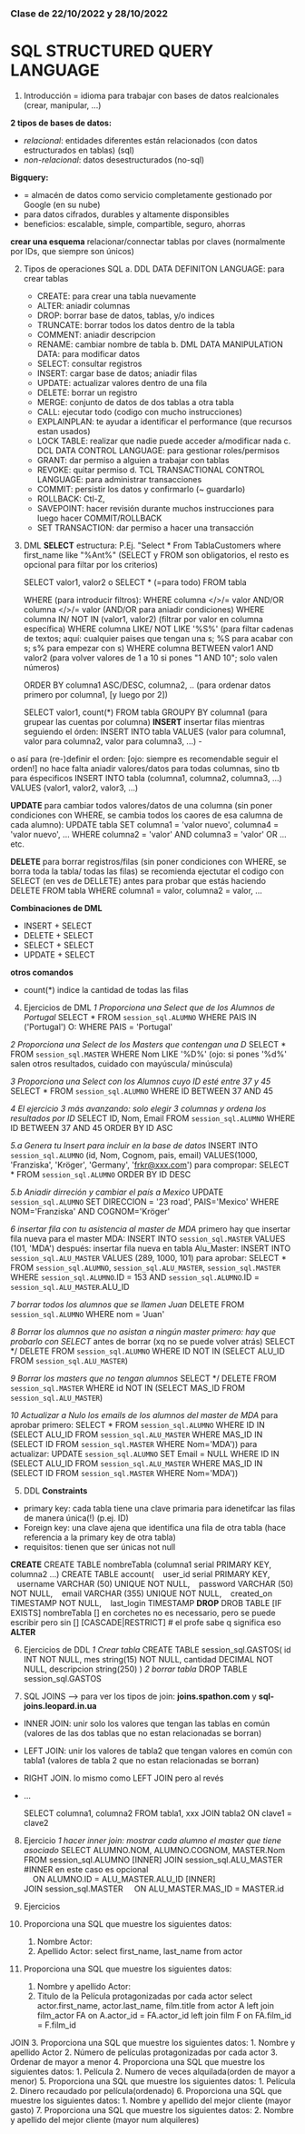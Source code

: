 ### Clase de 22/10/2022 y 28/10/2022
# SQL STRUCTURED QUERY LANGUAGE

1. Introducción
= idioma para trabajar con bases de datos realcionales (crear, manipular, ...)

**2 tipos de bases de datos:**
- *relacional*: entidades diferentes están relacionados (con datos estructurados en tablas) (sql)
- *non-relacional*: datos desestructurados (no-sql)

**Bigquery:**
- = almacén de datos como servicio completamente gestionado por Google (en su nube) 
- para datos cifrados, durables y altamente disponsibles
- beneficios: escalable, simple, compartible, seguro, ahorras


**crear una esquema**
relacionar/connectar tablas por claves (normalmente por IDs, que siempre son únicos)

2. Tipos de operaciones SQL
a. DDL DATA DEFINITON LANGUAGE: para crear tablas
    - CREATE: para crear una tabla nuevamente
    - ALTER: aniadir columnas
    - DROP: borrar base de datos, tablas, y/o indices
    - TRUNCATE: borrar todos los datos dentro de la tabla
    - COMMENT: aniadir descripcion
    - RENAME: cambiar nombre de tabla
b. DML DATA MANIPULATION DATA: para modificar datos 
    - SELECT: consultar registros 
    - INSERT: cargar base de datos; aniadir filas
    - UPDATE: actualizar valores dentro de una fila
    - DELETE: borrar un registro
    - MERGE: conjunto de datos de dos tablas a otra tabla
    - CALL: ejecutar todo (codigo con mucho instrucciones)
    - EXPLAINPLAN: te ayudar a identificar el performance (que recursos estan usados)
    - LOCK TABLE: realizar que nadie puede acceder a/modificar nada
c. DCL DATA CONTROL LANGUAGE: para gestionar roles/permisos
    - GRANT: dar permiso a alguien a trabajar con tablas
    - REVOKE: quitar permiso
d. TCL TRANSACTIONAL CONTROL LANGUAGE: para administrar transacciones
    - COMMIT: persistir los datos y confirmarlo (~ guardarlo)
    - ROLLBACK: Ctl-Z, 
    - SAVEPOINT: hacer revisión durante muchos instrucciones para luego hacer COMMIT/ROLLBACK 
    - SET TRANSACTION: dar permiso a hacer una transacción

3. DML
**SELECT** 
estructura: P.Ej. "Select * From TablaCustomers where first_name like "%Ant%"
    (SELECT y FROM son obligatorios, el resto es opcional para filtar por los criterios)
    
    SELECT valor1, valor2 o SELECT * (=para todo)
    FROM tabla
    
    WHERE (para introducir filtros):
        WHERE columna </>/= valor AND/OR columna </>/= valor (AND/OR  para aniadir condiciones)
        WHERE columna IN/ NOT IN (valor1, valor2) (filtrar por valor en columna específica)
        WHERE columna LIKE/ NOT LIKE '%S%' (para filtar cadenas de textos; aquí: cualquier paises que tengan una s; %S para acabar con s; s% para empezar con s)
        WHERE columna BETWEEN valor1 AND valor2 (para volver valores de 1 a 10 si pones "1 AND 10"; solo valen números)

    ORDER BY columna1 ASC/DESC, columna2, .. (para ordenar datos primero por columna1, [y luego por 2])
    

    SELECT valor1, count(*) 
    FROM tabla
    GROUPY BY columna1 (para grupear las cuentas por columna) 
**INSERT**
insertar filas mientras seguiendo el órden:
    INSERT INTO tabla
    VALUES (valor para columna1, valor para columna2, valor para columna3, ...) -

o así para (re-)definir el orden: [ojo: siempre es recomendable seguir el orden!]
no hace falta aniadir valores/datos para todas columnas, sino tb para éspecificos
    INSERT INTO tabla 
    (columna1, columna2, columna3, ...)
    VALUES (valor1, valor2, valor3, ...)

**UPDATE**
para cambiar todos valores/datos de una columna (sin poner condiciones con WHERE, se cambia todos los caores de esa calumna de cada alumno):
    UPDATE tabla
    SET columna1 = 'valor nuevo', columna4 = 'valor nuevo', ...
    WHERE columna2 = 'valor' AND columna3 = 'valor' OR ... etc.

**DELETE**
para borrar registros/filas (sin poner condiciones con WHERE, se borra toda la tabla/ todas las filas)
se recomienda ejectutar el codigo con SELECT (en ves de DELLETE) antes para probar que estás haciendo
    DELETE 
    FROM tabla
    WHERE columna1 = valor, columna2 = valor, ...

**Combinaciones de DML**
- INSERT + SELECT
- DELETE + SELECT
- SELECT + SELECT
- UPDATE + SELECT

**otros comandos**
- count(*)  indice la cantidad de todas las filas


4. Ejercicios de DML
*1 Proporciona una Select que de los Alumnos de Portugal*
    SELECT * 
    FROM `session_sql.ALUMNO`
    WHERE PAIS IN ('Portugal') O:  WHERE PAIS = 'Portugal'

*2 Proporciona una Select de los Masters que contengan una D*
    SELECT * 
    FROM `session_sql.MASTER`
    WHERE Nom LIKE '%D%' (ojo: si pones '%d%' salen otros resultados, cuidado con mayúscula/ minúscula)

*3 Proporciona una Select con los Alumnos cuyo ID esté entre 37 y 45*
    SELECT * 
    FROM `session_sql.ALUMNO`
    WHERE ID BETWEEN 37 AND 45

*4 El ejercicio 3 más avanzando: solo elegir 3 columnas y ordena los resultados por ID*
    SELECT ID, Nom, Email
    FROM `session_sql.ALUMNO`
    WHERE ID BETWEEN 37 AND 45
    ORDER BY ID ASC

*5.a Genera tu Insert para incluir en la base de datos*
    INSERT INTO `session_sql.ALUMNO`
    (id, Nom, Cognom, pais, email)
    VALUES(1000, 'Franziska', 'Kröger', 'Germany', 'frkr@xxx.com')
para compropar: 
    SELECT * 
    FROM `session_sql.ALUMNO`
    ORDER BY ID DESC

*5.b Aniadir dirreción y cambiar el país a Mexico*
    UPDATE `session_sql.ALUMNO`
    SET DIRECCION = '23 road', PAIS='Mexico'
    WHERE NOM='Franziska' AND COGNOM='Kröger'

*6 insertar fila con tu asistencia al master de MDA*
primero hay que insertar fila nueva para el master MDA:
    INSERT INTO `session_sql.MASTER`
    VALUES (101, 'MDA') 
después: insertar fila nueva en tabla Alu_Master:
    INSERT INTO `session_sql.ALU_MASTER`
    VALUES (289, 1000, 101)
para aprobar:
    SELECT * 
    FROM `session_sql.ALUMNO`, `session_sql.ALU_MASTER`, `session_sql.MASTER`
    WHERE `session_sql.ALUMNO`.ID = 153
    AND `session_sql.ALUMNO`.ID = `session_sql.ALU_MASTER`.ALU_ID

*7 borrar todos los alumnos que se llamen Juan*
    DELETE 
    FROM `session_sql.ALUMNO`
    WHERE nom = 'Juan'

*8 Borrar los alumnos que no asistan a ningún master
primero: hay que probarlo con SELECT* antes de borrar (xq no se puede volver atrás)
    SELECT */ DELETE
    FROM `session_sql.ALUMNO` 
    WHERE ID NOT IN (SELECT ALU_ID FROM `session_sql.ALU_MASTER`)

*9 Borrar los masters que no tengan alumnos*
    SELECT */ DELETE
    FROM `session_sql.MASTER` 
    WHERE id NOT IN (SELECT MAS_ID FROM `session_sql.ALU_MASTER`)

*10 Actualizar a Nulo los emails de los alumnos del master de MDA*
para aprobar primero:
SELECT * FROM `session_sql.ALUMNO`
WHERE ID IN (SELECT ALU_ID FROM `session_sql.ALU_MASTER` 
            WHERE MAS_ID IN (SELECT ID FROM `session_sql.MASTER`
                            WHERE Nom='MDA'))
para actualizar: 
UPDATE `session_sql.ALUMNO`
SET Email = NULL
WHERE ID IN (SELECT ALU_ID FROM `session_sql.ALU_MASTER` 
            WHERE MAS_ID IN (SELECT ID FROM `session_sql.MASTER`
                            WHERE Nom='MDA'))

5. DDL
**Constraints**
- primary key: cada tabla tiene una clave primaria para idenetifcar las filas de manera única(!) (p.ej. ID)
- Foreign key: una clave ajena que identifica una fila de otra tabla (hace referencia a la primary key de otra tabla)
- requisitos:
    tienen que ser únicas
    not null

**CREATE**
    CREATE TABLE nombreTabla
    (columna1 serial PRIMARY KEY,
    columna2 ...)
CREATE TABLE account(
   user_id serial PRIMARY KEY,
   username VARCHAR (50) UNIQUE NOT NULL,
   password VARCHAR (50) NOT NULL,
   email VARCHAR (355) UNIQUE NOT NULL,
   created_on TIMESTAMP NOT NULL,
   last_login TIMESTAMP
**DROP**
    DROB TABLE [IF EXISTS] nombreTabla          [] en corchetes no es necessario, pero se puede escribir pero sin []
    [CASCADE|RESTRICT] # el profe sabe q significa eso
**ALTER**

6. Ejercicios de DDL
*1 Crear tabla*
CREATE TABLE session_sql.GASTOS(
  id INT NOT NULL,
  mes string(15) NOT NULL,
  cantidad DECIMAL NOT NULL,
  descripcion string(250)
)
*2 borrar tabla*
DROP TABLE session_sql.GASTOS

7. SQL JOINS
--> para ver los tipos de join: **joins.spathon.com** y **sql-joins.leopard.in.ua**

- INNER JOIN: unir solo los valores que tengan las tablas en común (valores de las dos tablas que no estan relacionadas se borran)
- LEFT JOIN: unir los valores de tabla2 que tengan valores en común con tabla1 (valores de tabla 2 que no estan relacionadas se borran)
- RIGHT JOIN. lo mismo como LEFT JOIN pero al revés
- ...

    SELECT columna1, columna2
    FROM tabla1, 
    xxx JOIN tabla2
    ON clave1 = clave2

8. Ejercicio
*1 hacer inner join: mostrar cada alumno el master que tiene asociado*
SELECT ALUMNO.NOM, ALUMNO.COGNOM, MASTER.Nom
FROM session_sql.ALUMNO
[INNER] JOIN session_sql.ALU_MASTER         #INNER en este caso es opcional
    ON ALUMNO.ID = ALU_MASTER.ALU_ID
[INNER] JOIN session_sql.MASTER
    ON ALU_MASTER.MAS_ID = MASTER.id

9. Ejercicios

1. Proporciona una SQL que muestre los siguientes datos:
    1. Nombre Actor: 
    2. Apellido Actor: 
select first_name, last_name from actor

2. Proporciona una SQL que muestre los siguientes datos:
    1. Nombre y apellido Actor: 
    2. Titulo de la Película protagonizadas por cada actor
select actor.first_name, actor.last_name, film.title
from actor A
left join film_actor FA
on A.actor_id = FA.actor_id
left join film F
on FA.film_id = F.film_id


JOIN 
3. Proporciona una SQL que muestre los siguientes datos:
    1. Nombre y apellido Actor
    2. Número de películas protagonizadas por cada actor
    3. Ordenar de mayor a menor
4. Proporciona una SQL que muestre los siguientes datos:
    1. Película
    2. Numero de veces alquilada(orden de mayor a menor)
5. Proporciona una SQL que muestre los siguientes datos:
    1. Película
    2. Dinero recaudado por película(ordenado)
6. Proporciona una SQL que muestre los siguientes datos:
    1. Nombre y apellido del mejor cliente (mayor gasto)
7. Proporciona una SQL que muestre los siguientes datos:
    2. Nombre y apellido del mejor cliente (mayor num alquileres)